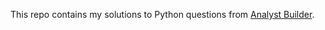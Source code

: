 This repo contains my solutions to Python questions from [Analyst Builder](https://www.analystbuilder.com/).
